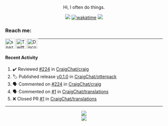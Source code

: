 

<div align=center>

Hi, I often do things.

![](https://komarev.com/ghpvc/?username=Snazzah&label=profile+views&color=fc2929) [![wakatime](https://wakatime.com/badge/user/eae27c19-37ad-4824-a6fc-801fed66e5b2.svg)](https://wakatime.com/@eae27c19-37ad-4824-a6fc-801fed66e5b2)
![](https://hit.yhype.me/github/profile?account_id=7025343)
  
</div>

[website]: https://snazzah.com/
[twitter]: https://twitter.com/Snazzah
[discord]: https://snaz.in/discord
[twitch]: https://twitch.tv/SnazzahGuy


### Reach me:

[<img align="left" alt="snazzah.com" width="32px" src="https://api.iconify.design/bi:globe.svg?color=%23fc2929&height=32" />][website]
[<img align="left" alt="Twitter" width="32px" src="https://api.iconify.design/simple-icons:twitter.svg?color=%23fc2929&height=32" />][twitter]
[<img align="left" alt="Discord" width="32px" src="https://api.iconify.design/simple-icons:discord.svg?color=%23fc2929&height=32" />][discord]

---

<br/>



####  Recent Activity

<!--START_SECTION:activity-->
1. ✔️ Reviewed [#224](https://github.com/CraigChat/craig/pull/224) in [CraigChat/craig](https://github.com/CraigChat/craig)
2. 🏷️ Published release [v0.1.0](https://github.com/CraigChat/otterpack/releases/tag/v0.1.0) in [CraigChat/otterpack](https://github.com/CraigChat/otterpack)
3. 🗣 Commented on [#224](https://github.com/CraigChat/craig/issues/224) in [CraigChat/craig](https://github.com/CraigChat/craig)
4. 🗣 Commented on [#1](https://github.com/CraigChat/translations/issues/1) in [CraigChat/translations](https://github.com/CraigChat/translations)
5. ❌ Closed PR [#1](https://github.com/CraigChat/translations/pull/1) in [CraigChat/translations](https://github.com/CraigChat/translations)
<!--END_SECTION:activity-->

---

<div align="center">
  <img align="center" src="https://github-readme-stats.vercel.app/api?username=Snazzah&show_icons=true&count_private=true&hide_border=true&icon_color=fff&bg_color=852121&title_color=fff&text_color=fff" />
</div>
<div align="center">
  <a href="https://wakatime.com/@Snazzah">
    <img align="center" src="https://github-readme-stats.vercel.app/api/wakatime?username=Snazzah&layout=compact&custom_title=Weekly%20Development%20Breakdown&hide_border=true&icon_color=fff&bg_color=852121&title_color=fff&text_color=fff" />
  </a>
</div>
